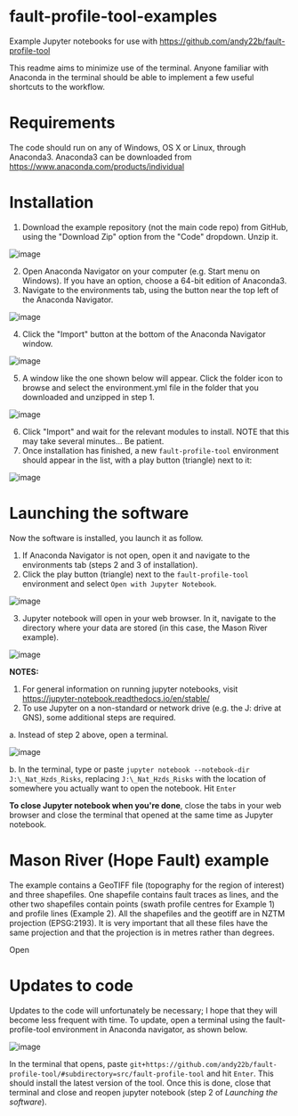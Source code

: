 # fault-profile-tool-examples

Example Jupyter notebooks for use with https://github.com/andy22b/fault-profile-tool

This readme aims to minimize use of the terminal. 
Anyone familiar with Anaconda in the terminal should be able to implement a few useful shortcuts to the workflow.

# Requirements
The code should run on any of Windows, OS X or Linux, through Anaconda3. 
Anaconda3 can be downloaded from https://www.anaconda.com/products/individual

# Installation
1. Download the example repository (not the main code repo) from GitHub, using the "Download Zip" option from the "Code" dropdown. Unzip it.

![image](https://user-images.githubusercontent.com/16937322/116341055-543d4780-a834-11eb-810d-c494b7ac3f2c.png)

2. Open Anaconda Navigator on your computer (e.g. Start menu on Windows). If you have an option, choose a 64-bit edition of Anaconda3.
3. Navigate to the environments tab, using the button near the top left of the Anaconda Navigator.

![image](https://user-images.githubusercontent.com/16937322/116341449-0e34b380-a835-11eb-8858-714b8e780a5a.png)

4. Click the "Import" button at the bottom of the Anaconda Navigator window.

![image](https://user-images.githubusercontent.com/16937322/116341782-a0d55280-a835-11eb-97a0-ba50b6f11689.png)

5. A window like the one shown below will appear. Click the folder icon to browse and select the environment.yml file in the folder that you downloaded and unzipped in step 1. 

![image](https://user-images.githubusercontent.com/16937322/116342182-4d173900-a836-11eb-8908-d2ef5fcb8ea2.png)

6. Click "Import" and wait for the relevant modules to install. NOTE that this may take several minutes... Be patient.
7. Once installation has finished, a new `fault-profile-tool` environment should appear in the list, with a play button (triangle) next to it:

![image](https://user-images.githubusercontent.com/16937322/116504787-460f2a00-a90d-11eb-8c96-6d2ba99d3dd5.png)

# Launching the software
Now the software is installed, you launch it as follow.
1. If Anaconda Navigator is not open, open it and navigate to the environments tab (steps 2 and 3 of installation).
2. Click the play button (triangle) next to the `fault-profile-tool` environment and select `Open with Jupyter Notebook`.

![image](https://user-images.githubusercontent.com/16937322/116505000-d64d6f00-a90d-11eb-9bec-12c1c8ed6675.png)

3. Jupyter notebook will open in your web browser. In it, navigate to the directory where your data are stored (in this case, the Mason River example).

![image](https://user-images.githubusercontent.com/16937322/116505551-532d1880-a90f-11eb-9b20-0910b81486c9.png)

**NOTES:** 
1. For general information on running jupyter notebooks, visit https://jupyter-notebook.readthedocs.io/en/stable/
2. To use Jupyter on a non-standard or network drive (e.g. the J: drive at GNS), some additional steps are required.
 
 a. Instead of step 2 above, open a terminal.
 
 ![image](https://user-images.githubusercontent.com/16937322/116504551-a3ef4200-a90c-11eb-8dc8-a2aed9d56c5a.png)
 
 b. In the terminal, type or paste `jupyter notebook --notebook-dir J:\_Nat_Hzds_Risks`, replacing `J:\_Nat_Hzds_Risks` with the location of somewhere you actually want to open the notebook. Hit `Enter`
 
**To close Jupyter notebook when you're done**, close the tabs in your web browser and close the terminal that opened at the same time as Jupyter notebook.
 

# Mason River (Hope Fault) example
The example contains a GeoTIFF file (topography for the region of interest) and three shapefiles. One shapefile contains fault traces as lines, and the other two shapefiles contain points (swath profile centres for Example 1) and profile lines (Example 2). All the shapefiles and the geotiff are in NZTM projection (EPSG:2193). It is very important that all these files have the same projection and that the projection is in metres rather than degrees.

Open 



# Updates to code
Updates to the code will unfortunately be necessary; I hope that they will become less frequent with time. To update, open a terminal using the fault-profile-tool environment in Anaconda navigator, as shown below.

![image](https://user-images.githubusercontent.com/16937322/116504551-a3ef4200-a90c-11eb-8dc8-a2aed9d56c5a.png)

In the terminal that opens, paste `git+https://github.com/andy22b/fault-profile-tool/#subdirectory=src/fault-profile-tool` and hit `Enter`. This should install the latest version of the tool. Once this is done, close that terminal and close and reopen jupyter notebook (step 2 of *Launching the software*).

